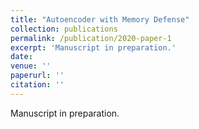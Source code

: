 ```yaml
---
title: "Autoencoder with Memory Defense"
collection: publications
permalink: /publication/2020-paper-1
excerpt: 'Manuscript in preparation.'
date: 
venue: ''
paperurl: ''
citation: ''
---
```


Manuscript in preparation.